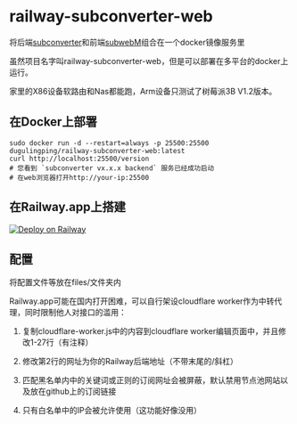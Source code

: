 # railway-subconverter-web

将后端[subconverter](https://github.com/tindy2013/subconverter)和前端[subwebM](https://github.com/dugulingping/subwebM)组合在一个docker镜像服务里

虽然项目名字叫railway-subconverter-web，但是可以部署在多平台的docker上运行。

家里的X86设备软路由和Nas都能跑，Arm设备只测试了树莓派3B V1.2版本。

## 在Docker上部署

```shell
sudo docker run -d --restart=always -p 25500:25500 dugulingping/railway-subconverter-web:latest
curl http://localhost:25500/version
# 您看到 `subconverter vx.x.x backend` 服务已经成功启动
# 在web浏览器打开http://your-ip:25500
```

## 在Railway.app上搭建

[![Deploy on Railway](https://railway.app/button.svg)](https://railway.app/new/template/IMPRc1?referralCode=ZnTvJC)

## 配置

将配置文件等放在files/文件夹内

Railway.app可能在国内打开困难，可以自行架设cloudflare worker作为中转代理，同时限制他人对接口的滥用：

1. 复制cloudflare-worker.js中的内容到cloudflare worker编辑页面中，并且修改1-27行（有注释）

1. 修改第2行的网址为你的Railway后端地址（不带末尾的/斜杠）

1. 匹配黑名单内中的关键词或正则的订阅网址会被屏蔽，默认禁用节点池网站以及放在github上的订阅链接

1. 只有白名单中的IP会被允许使用（这功能好像没用）
